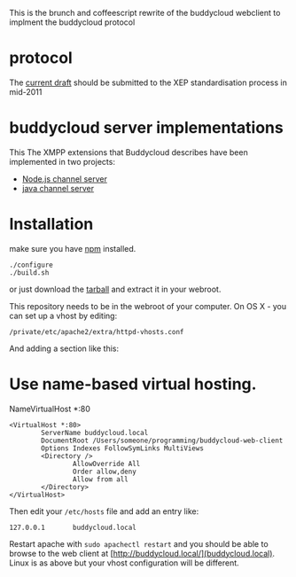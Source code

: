 This is the brunch and coffeescript rewrite of the buddycloud webclient to implment the buddycloud protocol

# protocol

The [current draft](http://buddycloud.org/wiki/XMPP_XEP) should be submitted to the XEP standardisation process in mid-2011

# buddycloud server implementations

This The XMPP extensions that Buddycloud describes have been implemented in two projects:

* [Node.js channel server](https://github.com/buddycloud/channel-server)
* [java channel server](https://github.com/buddycloud/channel-server-java)

# Installation

make sure you have [npm](http://npmjs.org) installed.

    ./configure
    ./build.sh


or just download the [tarball](https://github.com/downloads/buddycloud/channel-webclient/buddycloud-webclient-wip0001.tar.gz) and extract it in your webroot.

This repository needs to be in the webroot of your computer. On OS X - you can set up a vhost by editing:

    /private/etc/apache2/extra/httpd-vhosts.conf

And adding a section like this:

# Use name-based virtual hosting.
NameVirtualHost *:80

    <VirtualHost *:80>
            ServerName buddycloud.local
            DocumentRoot /Users/someone/programming/buddycloud-web-client
            Options Indexes FollowSymLinks MultiViews
            <Directory />
                    AllowOverride All
                    Order allow,deny
                    Allow from all
            </Directory>
    </VirtualHost>

Then edit your `/etc/hosts` file and add an entry like:

    127.0.0.1       buddycloud.local

Restart apache with `sudo apachectl restart` and you should be able to browse to the web client at [http://buddycloud.local/](buddycloud.local). Linux is as above but your vhost configuration will be different.
